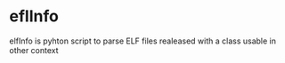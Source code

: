 # eflInfo
elfInfo is pyhton script to parse ELF files realeased with a class usable in other context